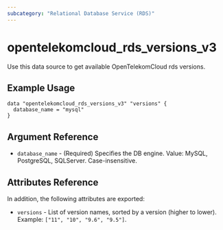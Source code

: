 ```yaml
---
subcategory: "Relational Database Service (RDS)"
---
```


# opentelekomcloud_rds_versions_v3

Use this data source to get available OpenTelekomCloud rds versions.

## Example Usage

```hcl
data "opentelekomcloud_rds_versions_v3" "versions" {
  database_name = "mysql"
}
```

## Argument Reference

* `database_name` - (Required) Specifies the DB engine. Value: MySQL, PostgreSQL, SQLServer. Case-insensitive.

## Attributes Reference

In addition, the following attributes are exported:

* `versions` - List of version names, sorted by a version (higher to lower). Example: `["11", "10", "9.6", "9.5"]`.
